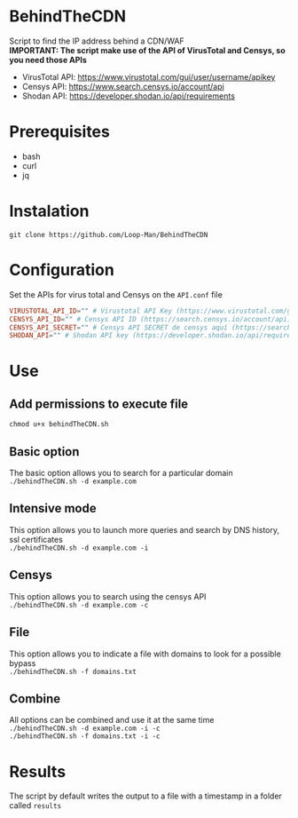 # BehindTheCDN
Script to find the IP address behind a CDN/WAF  
**IMPORTANT: The script make use of the API of VirusTotal and Censys, so you need those APIs**  
- VirusTotal API: https://www.virustotal.com/gui/user/username/apikey  
- Censys API: https://www.search.censys.io/account/api
- Shodan API: https://developer.shodan.io/api/requirements

# Prerequisites
- bash
- curl
- jq

# Instalation
`git clone https://github.com/Loop-Man/BehindTheCDN` 

# Configuration
Set the APIs for virus total and Censys on the `API.conf` file 
```conf
VIRUSTOTAL_API_ID="" # Virustotal API Key (https://www.virustotal.com/gui/user/<username>/apikey)
CENSYS_API_ID="" # Censys API ID (https://search.censys.io/account/api)
CENSYS_API_SECRET="" # Censys API SECRET de censys aquí (https://search.censys.io/account/api)
SHODAN_API="" # Shodan API key (https://developer.shodan.io/api/requirements)
```

# Use
## Add permissions to execute file
`chmod u+x behindTheCDN.sh`
## Basic option
The basic option allows you to search for a particular domain  
`./behindTheCDN.sh -d example.com` 
## Intensive mode
This option allows you to launch more queries and search by DNS history, ssl certificates  
`./behindTheCDN.sh -d example.com -i` 
## Censys
This option allows you to search using the censys API  
`./behindTheCDN.sh -d example.com -c` 
## File
This option allows you to indicate a file with domains to look for a possible bypass  
`./behindTheCDN.sh -f domains.txt` 
## Combine
All options can be combined and use it at the same time  
`./behindTheCDN.sh -d example.com -i -c`  
`./behindTheCDN.sh -f domains.txt -i -c`  

# Results
The script by default writes the output to a file with a timestamp in a folder called `results`
